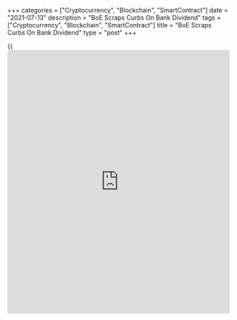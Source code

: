 +++
categories = ["Cryptocurrency", "Blockchain", "SmartContract"]
date = "2021-07-13"
description = "BoE Scraps Curbs On Bank Dividend"
tags = ["Cryptocurrency", "Blockchain", "SmartContract"]
title = "BoE Scraps Curbs On Bank Dividend"
type = "post"
+++

{{<iframe id="large-banner" src="https://www.bounty.group/#slide=21.0" width="100%" height="600" scrolling="no" style="border: 0px solid rgb(216, 221, 230); border-radius: 3px;">}}

The Bank of England removed the restrictions put in place regarding the
distribution of bank profits last year as the banking system proved
resilient to a wide range of risks.

The extraordinary guardrails on shareholder distributions are no longer
necessary, the Financial Policy Committee said in its meeting held on
June 30.

As the banking sector is well capitalized, the FPC scrapped the
temporary curb imposed on paying dividend and share buybacks.

The FPC judged that the interim results of the 2021 solvency stress
test, together with the central outlook, are consistent with the
Prudential Regulation Committee's decision.

Further, the FPC expects banks to use all elements of their capital
buffers as necessary to support the [economy][1] through the recovery.

The committee expects to maintain the countercyclical capital buffer
rate at zero percent until at least December, indicating that any
subsequent increase would not be expected to take effect until the end
of 2022 at the earliest.

The committee said it remains vigilant to debt vulnerabilities in the
financial system that could amplify risks to the financial stability.

For comments and feedback [contact](https://www.playgroundfx.com/contact/): editorial@rtt[news](https://www.letsplayfx.com/blog/forex-news-website/).com

[Economic News][1]

 **What parts of the world are seeing the best (and worst) economic
performances lately? Click[here][2] to check out our [Econ Scorecard][2]
and find out! See up-to-the-moment [ranking](https://www.playgroundfx.com/blog/crypto-exchange-ranking/)s for the best and worst
performers in [GDP][3], [unemployment rate][4], [inflation][5] and much
more.**

   1. www.rtt[news](https://www.letsplayfx.com/blog/forex-news-website/).com/Content/EconomicNews.aspx
   2. www.rtt[news](https://www.letsplayfx.com/blog/forex-news-website/).com/economic-scorecard/world-rank/unemployment-rate/highest-performance.aspx
   3. www.rtt[news](https://www.letsplayfx.com/blog/forex-news-website/).com/economic-scorecard/world-rank/GDP/highest-performance.aspx
   4. www.rtt[news](https://www.letsplayfx.com/blog/forex-news-website/).com/economic-scorecard/world-rank/unemployment-rate/lowest-performance.aspx
   5. www.rtt[news](https://www.letsplayfx.com/blog/forex-news-website/).com/economic-scorecard/world-rank/CPI/highest-performance.aspx